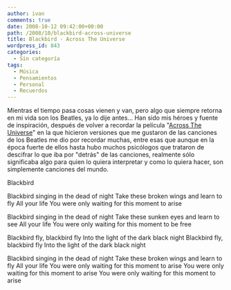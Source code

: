 ```yaml
---
author: ivan
comments: true
date: 2008-10-12 09:42:00+00:00
path: /2008/10/blackbird-across-universe
title: Blackbird - Across The Universe
wordpress_id: 843
categories:
  - Sin categoría
tags:
  - Música
  - Pensamientos
  - Personal
  - Recuerdos
---
```


Mientras el tiempo pasa cosas vienen y van, pero algo que siempre retorna en mi vida son los Beatles, ya lo dije antes... Han sido mis héroes y fuente de inspiración, después de volver a recordar la película "[Across The Universe](https://www.imdb.com/title/tt0445922/)" en la que hicieron versiones que me gustaron de las canciones de los Beatles me dio por recordar muchas, entre esas que aunque en la época fuerte de ellos hasta hubo muchos psicólogos que trataron de descifrar lo que iba por "detrás" de las canciones, realmente sólo significaba algo para quien lo quiera interpretar y como lo quiera hacer, son simplemente canciones del mundo.

Blackbird

Blackbird singing in the dead of night
Take these broken wings and learn to fly
All your life
You were only waiting for this moment to arise

Blackbird singing in the dead of night
Take these sunken eyes and learn to see
All your life
You were only waiting for this moment to be free

Blackbird fly, blackbird fly
Into the light of the dark black night
Blackbird fly, blackbird fly
Into the light of the dark black night

Blackbird singing in the dead of night
Take these broken wings and learn to fly
All your life
You were only waiting for this moment to arise
You were only waiting for this moment to arise
You were only waiting for this moment to arise
